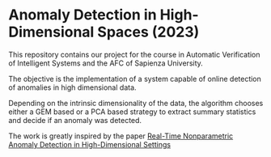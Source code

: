 # Anomaly Detection in High-Dimensional Spaces (2023)

This repository contains our project for the course in Automatic Verification of Intelligent Systems and the AFC of Sapienza University.

The objective is the implementation of a system capable of online detection of anomalies in high dimensional data. 

Depending on the intrinsic dimensionality of the data, the algorithm chooses either a GEM based or a PCA based strategy to extract summary statistics and decide if an anomaly was detected.

The work is greatly inspired by the paper [Real-Time Nonparametric Anomaly Detection in High-Dimensional Settings](https://arxiv.org/abs/1809.05250)
